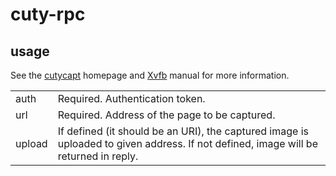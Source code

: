 
# cuty-rpc

[cuty]: http://cutycapt.sf.net
[xvfb]: http://manpages.ubuntu.com/manpages/precise/man1/Xvfb.1.html

## usage

<table>
<tr><td>auth</td>
<td>Required. Authentication token.</td></tr>

<tr><td>url</td>
<td>Required. Address of the page to be captured.</td></tr>

<tr><td>upload</td>
<td>If defined (it should be an URI), the captured image is uploaded to
given address. If not defined, image will be returned in reply.</td></tr>

<!--

<tr><td>delay</td>
<td>Passed to cutycapt (as --delay). Default is 1000.</td></tr>

<tr><td>width</td>
<td>Passed to Xvfb (as -screen) and to cutycapt (as --min-width).
Default is 800.</td></tr>

<tr><td>height</td>
<td>Passed to Xvfb (as -screen) and to cutycapt (as --min-height).
Default is 600.</td></tr>

<tr><td>javascript</td>
<td>Passed to cutycapt (as --javascript). Default is "on".</td></tr>
</table>

-->

See the [cutycapt][cuty] homepage and [Xvfb][xvfb] manual for more information.
